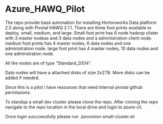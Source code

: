 # Azure_HAWQ_Pilot
The repo provide base automation for installing Hortonworks Data platform 2.5 along with Pivotal HAWQ 2.1.1.
There are three foot prints available to deploy, small, medium, and large. 
Small foot print has 6 node hadoop clister with 3 master nodeas and 3 data nodes and a administration client node.
medium foot prints has 4 master nodes, 6 data nodes and one administration node.
large foot print has 4 master nodes, 10 data nodes and one adminstration node.


All the nodes are of type "Standard_DS14".

Data nodes will have a attached disks of size 2x2TB. More disks can be added if needed.

Since this is a pilot i have resources that need internal pivotal github permissions.

To standup a small dev cluster please clone the repo. After cloning the repo navigate to the repo location in the local drive and login to azure-cli.

Once login succcessfully please run ./provision-small-cluster.sh
